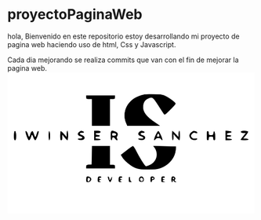 # proyectoPaginaWeb

hola, Bienvenido en este repositorio estoy desarrollando mi proyecto de pagina web haciendo uso de html, Css y Javascript. 

Cada dia mejorando se realiza commits que van con el fin de mejorar la pagina web.
![Alt text](src/images/ok.svg)